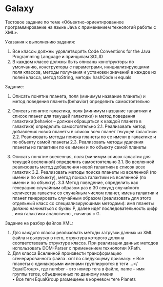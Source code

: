 # Galaxy

Тестовое задание по теме «Объектно-ориентированное программирование на языке Java с применением технологий работы с XML».

Указания к выполнению задания:
1.	Все классы должны удовлетворять Code Conventions for the Java Programming Language и принципам SOLID
2.	В каждом классе должны быть описаны конструкторы по умолчанию, конструкторы с параметрами, инициализирующими поля классов, методы получения и установки значений в каждое из полей класса, метод toString, методы hashCode и equals

Задание:
1. Описать понятие планета, поля (минимум название планеты) и метод поведения планеты(behavior) определить самостоятельно

2. Описать понятие галактика, поля (минимум название галактики и список планет для текущей галактики) и метод поведения галактики(behavior – должен обращаться к каждой планете в галактике) определить самостоятельно
2.1. Реализовать метод добавления новой планеты в список всех планет текущей галактики
2.2. Реализовать методы поиска планеты по ее имени в галактике и по объекту самой планеты
2.3. Реализовать методы удаления планеты из галактики по ее имени и по объекту самой планеты

3. Описать понятие вселенная,  поля (минимум список галактик для текущей вселенной) определить самостоятельно
3.1. Во вселенной реализовать метод добавления новой галактики в список всех галактик
3.2. Реализовать методы поиска планеты из вселенной (по имени и по объекту), метод поиска галактики из вселенной (по имени и по объекту).
3.3 Метод поведение, определить как генерацию случайным образом раз в 30 секунд случайного количества галактик со случайным числом планет, имена галактик и планет генерировать случайным образом (реализовать для этого отдельный класс со специализирующими методами): имя планеты должно начинаться с буквы Р, далее идет последовательность цифр , имя галактики аналогично , начиная с G. 

Задание на разбор файлов XML:
1.	Для каждого класса реализовать методы загрузки данных из XML файла и выгрузку в него, структура которого должна соответствовать структуре класса. При реализации данных методов использовать DOM-Parser с применением технологии XPath.
2.	Для класса Вселенной произвести трансформацию сгенерированного файла .xml по следующему признаку:
•	Все планеты с одинаковыми именами группируются в теги
 <EqualGroup number=”i” name=””>…</ EqualGroup>, где number  - это номер тега в файле, name – имя группы тегов, объединенных по данному имени  
•	Все теги EqualGroup размещены в корневом теге Planets
